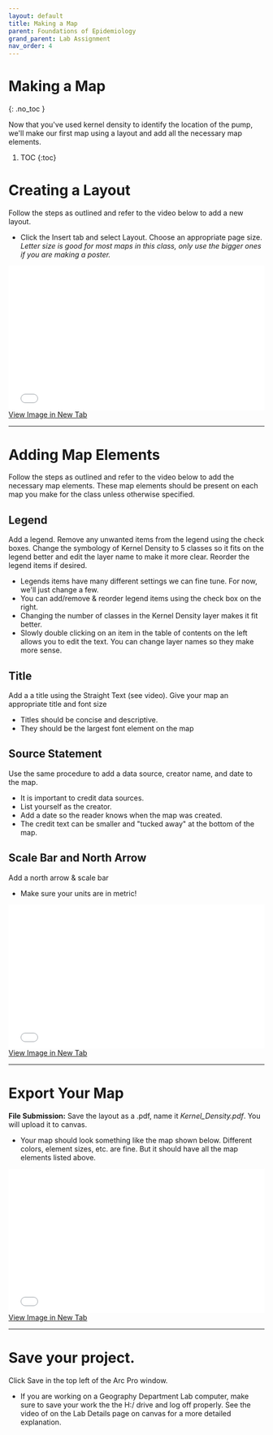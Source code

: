 ```yaml
---
layout: default
title: Making a Map
parent: Foundations of Epidemiology
grand_parent: Lab Assignment
nav_order: 4
---
```


# Making a Map
{: .no_toc }

Now that you've used kernel density to identify the location of the pump, we'll make our first map using a layout and add all the necessary map elements.


1. TOC
{:toc}

# Creating a Layout
Follow the steps as outlined and refer to the video below to add a new layout.
* Click the Insert tab and select Layout.  Choose an appropriate page size. *Letter size is good for most maps in this class, only use the bigger ones if you are making a poster.*


<div style="overflow: hidden;
  padding-top: 56.25%;
  position: relative">
  <iframe src="content/videos/AddLayout.mp4" title="Processes" scrolling="no" frameborder="0"
    style="border: 0;
   height: 100%;
   left: 0;
   position: absolute;
   top: 0;
   width: 100%;">
   <p>Your browser does not support iframes.</p>
 </iframe>
</div>
<a href="content/videos/AddLayout.mp4" target="_blank">View Image in New Tab</a>

---

# Adding Map Elements
Follow the steps as outlined and refer to the video below to add the necessary map elements.  These map elements should be present on each map you make for the class unless otherwise specified.

## **Legend**

Add a legend.  Remove any unwanted items from the legend using the check boxes.  Change the symbology of Kernel Density to 5 classes so it fits on the legend better and edit the layer name to make it more clear.  Reorder the legend items if desired.
* Legends items have many different settings we can fine tune.  For now, we'll just change a few.
* You can add/remove & reorder legend items using the check box on the right.
* Changing the number of classes in the Kernel Density layer makes it fit better.
* Slowly double clicking on an item in the table of contents on the left allows you to edit the text.  You can change layer names so they make more sense.

## **Title**

Add a a title using the Straight Text (see video).  Give your map an appropriate title and font size
* Titles should be concise and descriptive.
* They should be the largest font element on the map

## **Source Statement**

Use the same procedure to add a data source, creator name, and date to the map.
* It is important to credit data sources.
* List yourself as the creator.
* Add a date so the reader knows when the map was created.
* The credit text can be smaller and "tucked away" at the bottom of the map.

## **Scale Bar and North Arrow**

Add a north arrow & scale bar
* Make sure your units are in metric!

<div style="overflow: hidden;
  padding-top: 56.25%;
  position: relative">
  <iframe src="content/videos/MapElements.mp4" title="Processes" scrolling="no" frameborder="0"
    style="border: 0;
   height: 100%;
   left: 0;
   position: absolute;
   top: 0;
   width: 100%;">
   <p>Your browser does not support iframes.</p>
 </iframe>
</div>
<a href="content/videos/MapElements.mp4" target="_blank">View Image in New Tab</a>

---

# Export Your Map

**File Submission:** Save the layout as a .pdf, name it *Kernel_Density.pdf*.  You will upload it to canvas.

* Your map should look something like the map shown below. Different colors, element sizes, etc. are fine.  But it should have all the map elements listed above.

<div style="overflow: hidden;
  padding-top: 56.25%;
  position: relative">
  <iframe src="content/images/Final_Map.png" title="Processes" scrolling="no" frameborder="0"
    style="border: 0;
   height: 100%;
   left: 0;
   position: absolute;
   top: 0;
   width: 100%;">
   <p>Your browser does not support iframes.</p>
 </iframe>
</div>
<a href="content/images/Final_Map.png" target="_blank">View Image in New Tab</a>

---

# Save your project.

Click Save in the top left of the Arc Pro window.
* If you are working on a Geography Department Lab computer, make sure to save your work the the H:/ drive and log off properly.  See the video of on the Lab Details page on canvas for a more detailed explanation.
